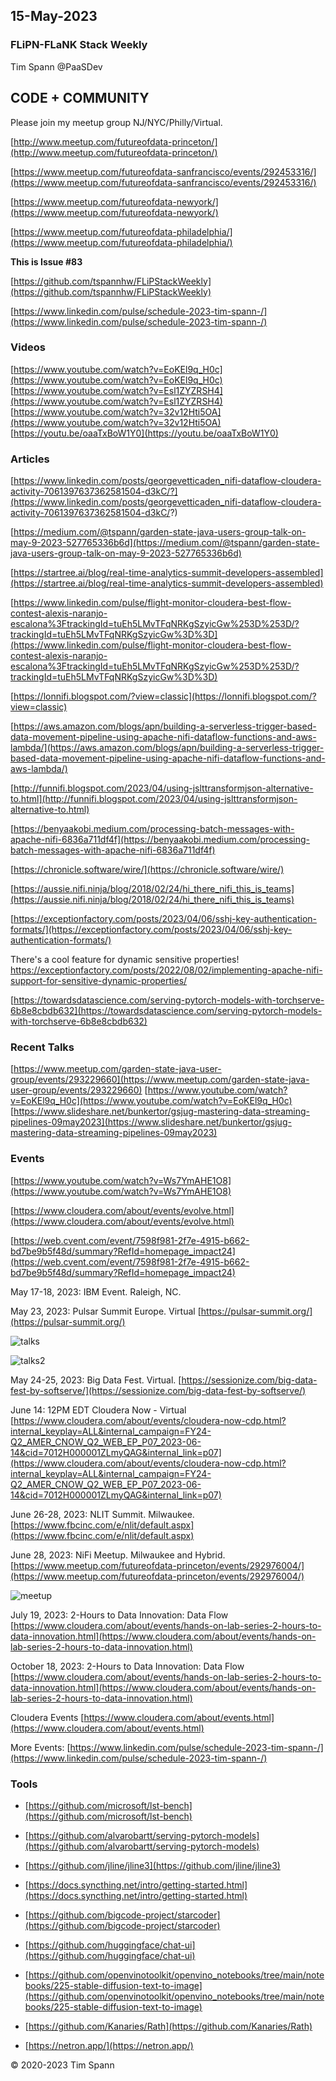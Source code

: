 



## 15-May-2023

### FLiPN-FLaNK Stack Weekly

Tim Spann @PaaSDev



## CODE + COMMUNITY


Please join my meetup group NJ/NYC/Philly/Virtual. 

[http://www.meetup.com/futureofdata-princeton/](http://www.meetup.com/futureofdata-princeton/)

[https://www.meetup.com/futureofdata-sanfrancisco/events/292453316/](https://www.meetup.com/futureofdata-sanfrancisco/events/292453316/)

[https://www.meetup.com/futureofdata-newyork/](https://www.meetup.com/futureofdata-newyork/)

[https://www.meetup.com/futureofdata-philadelphia/](https://www.meetup.com/futureofdata-philadelphia/)


**This is Issue #83**

[https://github.com/tspannhw/FLiPStackWeekly](https://github.com/tspannhw/FLiPStackWeekly)

[https://www.linkedin.com/pulse/schedule-2023-tim-spann-/](https://www.linkedin.com/pulse/schedule-2023-tim-spann-/)



### Videos

[https://www.youtube.com/watch?v=EoKEl9q_H0c](https://www.youtube.com/watch?v=EoKEl9q_H0c)
[https://www.youtube.com/watch?v=Esl1ZYZRSH4](https://www.youtube.com/watch?v=Esl1ZYZRSH4)
[https://www.youtube.com/watch?v=32v12Hti5OA](https://www.youtube.com/watch?v=32v12Hti5OA)
[https://youtu.be/oaaTxBoW1Y0](https://youtu.be/oaaTxBoW1Y0)



### Articles

[https://www.linkedin.com/posts/georgevetticaden_nifi-dataflow-cloudera-activity-7061397637362581504-d3kC/?](https://www.linkedin.com/posts/georgevetticaden_nifi-dataflow-cloudera-activity-7061397637362581504-d3kC/?)

[https://medium.com/@tspann/garden-state-java-users-group-talk-on-may-9-2023-527765336b6d](https://medium.com/@tspann/garden-state-java-users-group-talk-on-may-9-2023-527765336b6d)

[https://startree.ai/blog/real-time-analytics-summit-developers-assembled](https://startree.ai/blog/real-time-analytics-summit-developers-assembled)

[https://www.linkedin.com/pulse/flight-monitor-cloudera-best-flow-contest-alexis-naranjo-escalona%3FtrackingId=tuEh5LMvTFqNRKgSzyicGw%253D%253D/?trackingId=tuEh5LMvTFqNRKgSzyicGw%3D%3D](https://www.linkedin.com/pulse/flight-monitor-cloudera-best-flow-contest-alexis-naranjo-escalona%3FtrackingId=tuEh5LMvTFqNRKgSzyicGw%253D%253D/?trackingId=tuEh5LMvTFqNRKgSzyicGw%3D%3D)

[https://lonnifi.blogspot.com/?view=classic](https://lonnifi.blogspot.com/?view=classic)

[https://aws.amazon.com/blogs/apn/building-a-serverless-trigger-based-data-movement-pipeline-using-apache-nifi-dataflow-functions-and-aws-lambda/](https://aws.amazon.com/blogs/apn/building-a-serverless-trigger-based-data-movement-pipeline-using-apache-nifi-dataflow-functions-and-aws-lambda/)

[http://funnifi.blogspot.com/2023/04/using-jslttransformjson-alternative-to.html](http://funnifi.blogspot.com/2023/04/using-jslttransformjson-alternative-to.html)

[https://benyaakobi.medium.com/processing-batch-messages-with-apache-nifi-6836a711df4f](https://benyaakobi.medium.com/processing-batch-messages-with-apache-nifi-6836a711df4f)

[https://chronicle.software/wire/](https://chronicle.software/wire/)

[https://aussie.nifi.ninja/blog/2018/02/24/hi_there_nifi_this_is_teams](https://aussie.nifi.ninja/blog/2018/02/24/hi_there_nifi_this_is_teams)

[https://exceptionfactory.com/posts/2023/04/06/sshj-key-authentication-formats/](https://exceptionfactory.com/posts/2023/04/06/sshj-key-authentication-formats/)

There's a cool feature for dynamic sensitive properties!
[https://exceptionfactory.com/posts/2022/08/02/implementing-apache-nifi-support-for-sensitive-dynamic-properties/
](https://exceptionfactory.com/posts/2022/08/02/implementing-apache-nifi-support-for-sensitive-dynamic-properties/
)

[https://towardsdatascience.com/serving-pytorch-models-with-torchserve-6b8e8cbdb632](https://towardsdatascience.com/serving-pytorch-models-with-torchserve-6b8e8cbdb632)



### Recent Talks

[https://www.meetup.com/garden-state-java-user-group/events/293229660](https://www.meetup.com/garden-state-java-user-group/events/293229660)
[https://www.youtube.com/watch?v=EoKEl9q_H0c](https://www.youtube.com/watch?v=EoKEl9q_H0c)
[https://www.slideshare.net/bunkertor/gsjug-mastering-data-streaming-pipelines-09may2023](https://www.slideshare.net/bunkertor/gsjug-mastering-data-streaming-pipelines-09may2023)


### Events

[https://www.youtube.com/watch?v=Ws7YmAHE1O8](https://www.youtube.com/watch?v=Ws7YmAHE1O8)

[https://www.cloudera.com/about/events/evolve.html](https://www.cloudera.com/about/events/evolve.html)

[https://web.cvent.com/event/7598f981-2f7e-4915-b662-bd7be9b5f48d/summary?RefId=homepage_impact24](https://web.cvent.com/event/7598f981-2f7e-4915-b662-bd7be9b5f48d/summary?RefId=homepage_impact24)



May 17-18, 2023:  IBM Event. Raleigh, NC.

May 23, 2023:  Pulsar Summit Europe. Virtual
[https://pulsar-summit.org/](https://pulsar-summit.org/)

![talks](https://raw.githubusercontent.com/tspannhw/FLiPStackWeekly/main/images/nififasttim.png)

![talks2](https://raw.githubusercontent.com/tspannhw/FLiPStackWeekly/main/images/Timothy%20Spann%20_%20David%20Kjerrumgaard%20_%20Julien%20Jakubowski.png)

May 24-25, 2023:  Big Data Fest. Virtual.
[https://sessionize.com/big-data-fest-by-softserve/](https://sessionize.com/big-data-fest-by-softserve/)

June 14:  12PM EDT
Cloudera Now - Virtual
[https://www.cloudera.com/about/events/cloudera-now-cdp.html?internal_keyplay=ALL&internal_campaign=FY24-Q2_AMER_CNOW_Q2_WEB_EP_P07_2023-06-14&cid=7012H000001ZLmyQAG&internal_link=p07](https://www.cloudera.com/about/events/cloudera-now-cdp.html?internal_keyplay=ALL&internal_campaign=FY24-Q2_AMER_CNOW_Q2_WEB_EP_P07_2023-06-14&cid=7012H000001ZLmyQAG&internal_link=p07)

June 26-28, 2023:  NLIT Summit.  Milwaukee.  
[https://www.fbcinc.com/e/nlit/default.aspx](https://www.fbcinc.com/e/nlit/default.aspx)

June 28, 2023:  NiFi Meetup.   Milwaukee and Hybrid.
[https://www.meetup.com/futureofdata-princeton/events/292976004/](https://www.meetup.com/futureofdata-princeton/events/292976004/)

![meetup](https://raw.githubusercontent.com/tspannhw/FLiPStackWeekly/main/images/junemeetup.jpg)

July 19, 2023:   2-Hours to Data Innovation:   Data Flow
[https://www.cloudera.com/about/events/hands-on-lab-series-2-hours-to-data-innovation.html](https://www.cloudera.com/about/events/hands-on-lab-series-2-hours-to-data-innovation.html)

October 18, 2023:  2-Hours to Data Innovation:   Data Flow
[https://www.cloudera.com/about/events/hands-on-lab-series-2-hours-to-data-innovation.html](https://www.cloudera.com/about/events/hands-on-lab-series-2-hours-to-data-innovation.html)

Cloudera Events
[https://www.cloudera.com/about/events.html](https://www.cloudera.com/about/events.html)

More Events:
[https://www.linkedin.com/pulse/schedule-2023-tim-spann-/](https://www.linkedin.com/pulse/schedule-2023-tim-spann-/)



### Tools

* [https://github.com/microsoft/lst-bench](https://github.com/microsoft/lst-bench)

* [https://github.com/alvarobartt/serving-pytorch-models](https://github.com/alvarobartt/serving-pytorch-models)

* [https://github.com/jline/jline3](https://github.com/jline/jline3)

* [https://docs.syncthing.net/intro/getting-started.html](https://docs.syncthing.net/intro/getting-started.html)

* [https://github.com/bigcode-project/starcoder](https://github.com/bigcode-project/starcoder)

* [https://github.com/huggingface/chat-ui](https://github.com/huggingface/chat-ui)

* [https://github.com/openvinotoolkit/openvino_notebooks/tree/main/notebooks/225-stable-diffusion-text-to-image](https://github.com/openvinotoolkit/openvino_notebooks/tree/main/notebooks/225-stable-diffusion-text-to-image)

* [https://github.com/Kanaries/Rath](https://github.com/Kanaries/Rath)

* [https://netron.app/](https://netron.app/)

&copy; 2020-2023 Tim Spann
